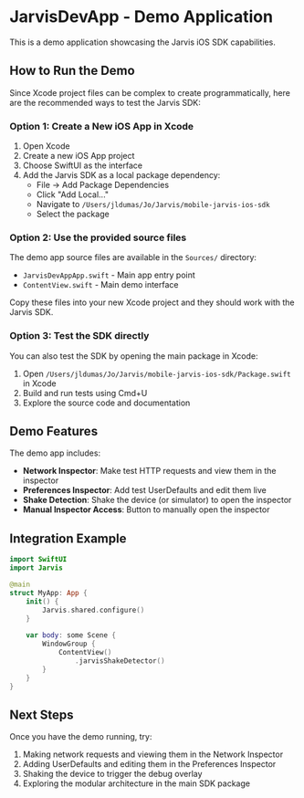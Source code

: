 # JarvisDevApp - Demo Application

This is a demo application showcasing the Jarvis iOS SDK capabilities.

## How to Run the Demo

Since Xcode project files can be complex to create programmatically, here are the recommended ways to test the Jarvis SDK:

### Option 1: Create a New iOS App in Xcode

1. Open Xcode
2. Create a new iOS App project
3. Choose SwiftUI as the interface
4. Add the Jarvis SDK as a local package dependency:
   - File → Add Package Dependencies
   - Click "Add Local..." 
   - Navigate to `/Users/jldumas/Jo/Jarvis/mobile-jarvis-ios-sdk`
   - Select the package

### Option 2: Use the provided source files

The demo app source files are available in the `Sources/` directory:

- `JarvisDevAppApp.swift` - Main app entry point
- `ContentView.swift` - Main demo interface

Copy these files into your new Xcode project and they should work with the Jarvis SDK.

### Option 3: Test the SDK directly

You can also test the SDK by opening the main package in Xcode:

1. Open `/Users/jldumas/Jo/Jarvis/mobile-jarvis-ios-sdk/Package.swift` in Xcode
2. Build and run tests using Cmd+U
3. Explore the source code and documentation

## Demo Features

The demo app includes:

- **Network Inspector**: Make test HTTP requests and view them in the inspector
- **Preferences Inspector**: Add test UserDefaults and edit them live
- **Shake Detection**: Shake the device (or simulator) to open the inspector
- **Manual Inspector Access**: Button to manually open the inspector

## Integration Example

```swift
import SwiftUI
import Jarvis

@main
struct MyApp: App {
    init() {
        Jarvis.shared.configure()
    }
    
    var body: some Scene {
        WindowGroup {
            ContentView()
                .jarvisShakeDetector()
        }
    }
}
```

## Next Steps

Once you have the demo running, try:

1. Making network requests and viewing them in the Network Inspector
2. Adding UserDefaults and editing them in the Preferences Inspector
3. Shaking the device to trigger the debug overlay
4. Exploring the modular architecture in the main SDK package